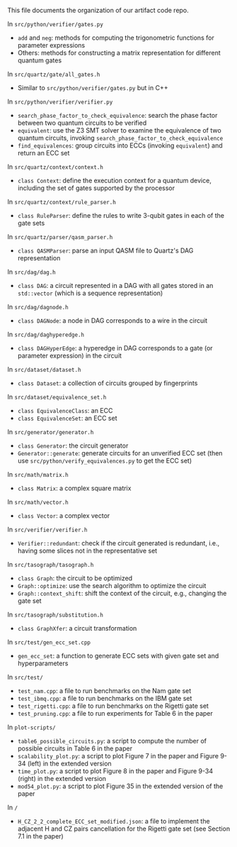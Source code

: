 This file documents the organization of our artifact code repo.

In `src/python/verifier/gates.py`
* `add` and `neg`: methods for computing the trigonometric functions for parameter expressions
* Others: methods for constructing a matrix representation for different quantum gates

In `src/quartz/gate/all_gates.h`
* Similar to `src/python/verifier/gates.py` but in C++

In `src/python/verifier/verifier.py`
* `search_phase_factor_to_check_equivalence`: search the phase factor between two quantum circuits to be verified
* `equivalent`: use the Z3 SMT solver to examine the equivalence of two quantum circuits, invoking `search_phase_factor_to_check_equivalence`
* `find_equivalences`: group circuits into ECCs (invoking `equivalent`) and return an ECC set

In `src/quartz/context/context.h`
* `class Context`: define the execution context for a quantum device, including the set of gates supported by the processor

In `src/quartz/context/rule_parser.h`
* `class RuleParser`: define the rules to write 3-qubit gates in each of the gate sets

In `src/quartz/parser/qasm_parser.h`
* `class QASMParser`: parse an input QASM file to Quartz's DAG representation

In `src/dag/dag.h`
* `class DAG`: a circuit represented in a DAG with all gates stored in an `std::vector` (which is a sequence representation)

In `src/dag/dagnode.h`
* `class DAGNode`: a node in DAG corresponds to a wire in the circuit

In `src/dag/daghyperedge.h`
* `class DAGHyperEdge`: a hyperedge in DAG corresponds to a gate (or parameter expression) in the circuit

In `src/dataset/dataset.h`
* `class Dataset`: a collection of circuits grouped by fingerprints

In `src/dataset/equivalence_set.h`
* `class EquivalenceClass`: an ECC
* `class EquivalenceSet`: an ECC set

In `src/generator/generator.h`
* `class Generator`: the circuit generator
* `Generator::generate`: generate circuits for an unverified ECC set (then use `src/python/verify_equivalences.py` to get the ECC set)

In `src/math/matrix.h`
* `class Matrix`: a complex square matrix

In `src/math/vector.h`
* `class Vector`: a complex vector

In `src/verifier/verifier.h`
* `Verifier::redundant`: check if the circuit generated is redundant, i.e., having some slices not in the representative set

In `src/tasograph/tasograph.h`
* `class Graph`: the circuit to be optimized
* `Graph::optimize`: use the search algorithm to optimize the circuit
* `Graph::context_shift`: shift the context of the circuit, e.g., changing the gate set

In `src/tasograph/substitution.h`
* `class GraphXfer`: a circuit transformation

In `src/test/gen_ecc_set.cpp`
* `gen_ecc_set`: a function to generate ECC sets with given gate set and hyperparameters

In `src/test/`
* `test_nam.cpp`: a file to run benchmarks on the Nam gate set
* `test_ibmq.cpp`: a file to run benchmarks on the IBM gate set
* `test_rigetti.cpp`: a file to run benchmarks on the Rigetti gate set
* `test_pruning.cpp`: a file to run experiments for Table 6 in the paper

In `plot-scripts/`
* `table6_possible_circuits.py`: a script to compute the number of possible circuits in Table 6 in the paper
* `scalability_plot.py`: a script to plot Figure 7 in the paper and Figure 9-34 (left) in the extended version
* `time_plot.py`: a script to plot Figure 8 in the paper and Figure 9-34 (right) in the extended version
* `mod54_plot.py`: a script to plot Figure 35 in the extended version of the paper

In `/`
* `H_CZ_2_2_complete_ECC_set_modified.json`: a file to implement the adjacent H and CZ pairs cancellation for the Rigetti gate set (see Section 7.1 in the paper)
